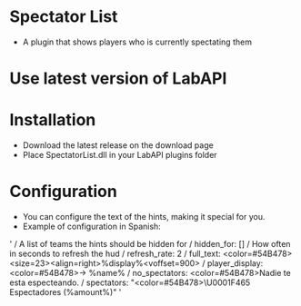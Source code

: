 # Spectator List
* A plugin that shows players who is currently spectating them

# Use latest version of LabAPI

# Installation
* Download the latest release on the download page
* Place SpectatorList.dll in your LabAPI plugins folder

# Configuration
* You can configure the text of the hints, making it special for you.
* Example of configuration in Spanish:

'
/ A list of teams the hints should be hidden for
/ hidden_for: []
/ How often in seconds to refresh the hud
/ refresh_rate: 2
/ full_text: <color=#54B478><size=23><align=right>%display%</size><voffset=900> </voffset></align></color>
/ player_display: <color=#54B478>-> %name%</color>
/ no_spectators: <color=#54B478>Nadie te esta especteando.</color>
/ spectators: "<color=#54B478>\U0001F465 Espectadores (%amount%)</color>"
'
